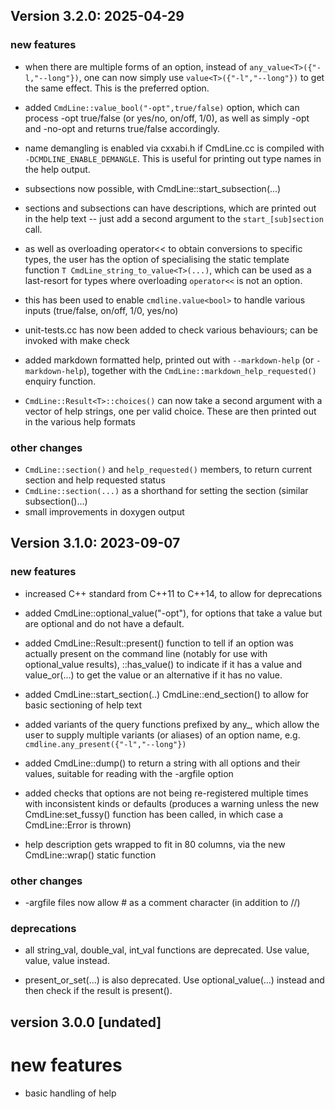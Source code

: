 
Version 3.2.0: 2025-04-29
-------------------------

### new features

- when there are multiple forms of an option, instead of
  `any_value<T>({"-l,"--long"})`, one can now simply use
  `value<T>({"-l","--long"})` to get the same effect. 
  This is the preferred option.

- added `CmdLine::value_bool("-opt",true/false)` option, which can process
  -opt true/false (or yes/no, on/off, 1/0), as well as simply -opt and -no-opt
  and returns true/false accordingly.

- name demangling is enabled via cxxabi.h if CmdLine.cc is compiled with
  `-DCMDLINE_ENABLE_DEMANGLE`. This is useful for printing out type
  names in the help output.

- subsections now possible, with CmdLine::start_subsection(...)

- sections and subsections can have descriptions, which are printed out
  in the help text -- just add a second argument to the
  `start_[sub]section` call. 

- as well as overloading operator<< to obtain conversions to
  specific types, the user has the option of specialising the
  static template function `T CmdLine_string_to_value<T>(...)`,
  which can be used as a last-resort for types where overloading
  `operator<<` is not an option.

- this has been used to enable `cmdline.value<bool>` to handle
  various inputs (true/false, on/off, 1/0, yes/no)

- unit-tests.cc has now been added to check various behaviours;
  can be invoked with make check

- added markdown formatted help, printed out with `--markdown-help` (or
  `-markdown-help`), together with the `CmdLine::markdown_help_requested()` 
  enquiry function.

- `CmdLine::Result<T>::choices()` can now take a second argument with a
  vector of help strings, one per valid choice. These are then printed
  out in the various help formats

### other changes
- `CmdLine::section()` and `help_requested()` members, to return current section
  and help requested status
- `CmdLine::section(...)` as a shorthand for setting the section (similar subsection()...)
- small improvements in doxygen output

Version 3.1.0: 2023-09-07
-------------------------

### new features

- increased C++ standard from C++11 to C++14, to allow for deprecations

- added CmdLine::optional_value<T>("-opt"), for options that take a value
  but are optional and do not have a default. 

- added CmdLine::Result<T>::present() function to tell if an option was
  actually present on the command line (notably for use with
  optional_value results), ::has_value() to indicate if it has a value
  and value_or(...) to get the value or an alternative if it has no value.

- added CmdLine::start_section(..) CmdLine::end_section() to allow for
  basic sectioning of help text 

- added variants of the query functions prefixed by any_, which allow the
  user to supply multiple variants (or aliases) of an option name, e.g. 
  `cmdline.any_present({"-l","--long"})`

- added CmdLine::dump() to return a string with all options and their values,
  suitable for reading with the -argfile option

- added checks that options are not being re-registered multiple times
  with inconsistent kinds or defaults (produces a warning unless the new
  CmdLine:set_fussy() function has been called, in which case a
  CmdLine::Error is thrown)

- help description gets wrapped to fit in 80 columns, via the new
  CmdLine::wrap() static function


### other changes
- -argfile files now allow # as a comment character (in addition to //)

### deprecations

- all string_val, double_val, int_val functions are deprecated. 
  Use value<string>, value<double>, value<int> instead.

- present_or_set(...) is also deprecated. Use optional_value(...) instead
  and then check if the result is present().


version 3.0.0 [undated]
-----------------------

# new features
- basic handling of help